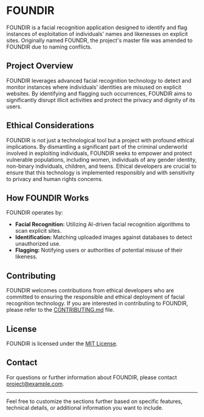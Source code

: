 # FOUNDIR

FOUNDIR is a facial recognition application designed to identify and flag instances of exploitation of individuals' names and likenesses on explicit sites. Originally named FOUNDR, the project's master file was amended to FOUNDIR due to naming conflicts.

## Project Overview

FOUNDIR leverages advanced facial recognition technology to detect and monitor instances where individuals' identities are misused on explicit websites. By identifying and flagging such occurrences, FOUNDIR aims to significantly disrupt illicit activities and protect the privacy and dignity of its users.

## Ethical Considerations

FOUNDIR is not just a technological tool but a project with profound ethical implications. By dismantling a significant part of the criminal underworld involved in exploiting individuals, FOUNDIR seeks to empower and protect vulnerable populations, including women, individuals of any gender identity, non-binary individuals, children, and teens. Ethical developers are crucial to ensure that this technology is implemented responsibly and with sensitivity to privacy and human rights concerns.

## How FOUNDIR Works

FOUNDIR operates by:

- **Facial Recognition:** Utilizing AI-driven facial recognition algorithms to scan explicit sites.
- **Identification:** Matching uploaded images against databases to detect unauthorized use.
- **Flagging:** Notifying users or authorities of potential misuse of their likeness.

## Contributing

FOUNDIR welcomes contributions from ethical developers who are committed to ensuring the responsible and ethical deployment of facial recognition technology. If you are interested in contributing to FOUNDIR, please refer to the [CONTRIBUTING.md](CONTRIBUTING.md) file.

## License

FOUNDIR is licensed under the [MIT License](LICENSE).

## Contact

For questions or further information about FOUNDIR, please contact [project@example.com](mailto:project@example.com).

---

Feel free to customize the sections further based on specific features, technical details, or additional information you want to include.
